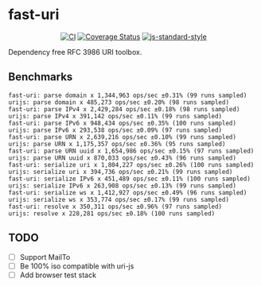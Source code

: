 # fast-uri

<div align="center">

[![CI](https://github.com/fastify/fastify/workflows/ci/badge.svg)](https://github.com/fastify/fast-uri/actions/workflows/ci.yml)
[![Coverage Status](https://coveralls.io/repos/github/fastify/fast-uri/badge.svg?branch=add_coveralls)](https://coveralls.io/github/fastify/fast-uri?branch=main)
[![js-standard-style](https://img.shields.io/badge/code%20style-standard-brightgreen.svg?style=flat)](https://standardjs.com/)

</div>

Dependency free RFC 3986 URI toolbox.

## Benchmarks

```
fast-uri: parse domain x 1,344,963 ops/sec ±0.31% (99 runs sampled)
urijs: parse domain x 485,273 ops/sec ±0.20% (98 runs sampled)
fast-uri: parse IPv4 x 2,429,284 ops/sec ±0.18% (98 runs sampled)
urijs: parse IPv4 x 391,142 ops/sec ±0.11% (99 runs sampled)
fast-uri: parse IPv6 x 948,434 ops/sec ±0.35% (100 runs sampled)
urijs: parse IPv6 x 293,538 ops/sec ±0.09% (97 runs sampled)
fast-uri: parse URN x 2,639,216 ops/sec ±0.10% (99 runs sampled)
urijs: parse URN x 1,175,357 ops/sec ±0.36% (95 runs sampled)
fast-uri: parse URN uuid x 1,654,986 ops/sec ±0.15% (97 runs sampled)
urijs: parse URN uuid x 870,033 ops/sec ±0.43% (96 runs sampled)
fast-uri: serialize uri x 1,804,227 ops/sec ±0.26% (100 runs sampled)
urijs: serialize uri x 394,736 ops/sec ±0.21% (99 runs sampled)
fast-uri: serialize IPv6 x 451,489 ops/sec ±0.11% (100 runs sampled)
urijs: serialize IPv6 x 263,908 ops/sec ±0.13% (99 runs sampled)
fast-uri: serialize ws x 1,412,927 ops/sec ±0.49% (96 runs sampled)
urijs: serialize ws x 353,774 ops/sec ±0.17% (99 runs sampled)
fast-uri: resolve x 350,311 ops/sec ±0.96% (97 runs sampled)
urijs: resolve x 228,281 ops/sec ±0.18% (100 runs sampled)
```

## TODO

- [ ] Support MailTo
- [ ] Be 100% iso compatible with uri-js
- [ ] Add browser test stack